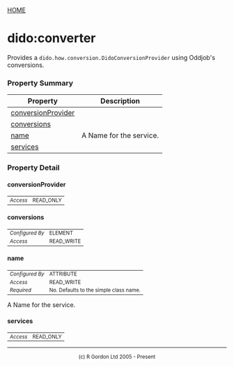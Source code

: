 [HOME](../../../README.md)
# dido:converter

Provides a `dido.how.conversion.DidoConversionProvider` using Oddjob's conversions.

### Property Summary

| Property | Description |
| -------- | ----------- |
| [conversionProvider](#propertyconversionProvider) |  | 
| [conversions](#propertyconversions) |  | 
| [name](#propertyname) | A Name for the service. | 
| [services](#propertyservices) |  | 


### Property Detail
#### conversionProvider <a name="propertyconversionProvider"></a>

<table style='font-size:smaller'>
      <tr><td><i>Access</i></td><td>READ_ONLY</td></tr>
</table>



#### conversions <a name="propertyconversions"></a>

<table style='font-size:smaller'>
      <tr><td><i>Configured By</i></td><td>ELEMENT</td></tr>
      <tr><td><i>Access</i></td><td>READ_WRITE</td></tr>
</table>



#### name <a name="propertyname"></a>

<table style='font-size:smaller'>
      <tr><td><i>Configured By</i></td><td>ATTRIBUTE</td></tr>
      <tr><td><i>Access</i></td><td>READ_WRITE</td></tr>
      <tr><td><i>Required</i></td><td>No. Defaults to the simple class name.</td></tr>
</table>

A Name for the service.

#### services <a name="propertyservices"></a>

<table style='font-size:smaller'>
      <tr><td><i>Access</i></td><td>READ_ONLY</td></tr>
</table>




-----------------------

<div style='font-size: smaller; text-align: center;'>(c) R Gordon Ltd 2005 - Present</div>
